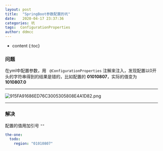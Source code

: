 ```yaml
---
layout: post
title:  "SpringBoot参数配置的坑"
date:   2020-04-17 23:37:36
categories: 坑
tags:  ConfigurationProperties
author: ddmcc
---
```


* content
{:toc}


### 问题

在yml中配置参数，用 ` @ConfigurationProperties` 注解来注入，发现配置以0开头的字符串得到的结果是错的，比如配置的
**01010807**，实际的值变为 **1010807.0** 





---
![915FA91686ED76C3005305808E4A1D82.png](https://i.loli.net/2020/04/17/BftEkDcwOrdv3A9.png)

---

### 解决

配置的值用加引号 `""`

```yml
the-one:
  todo:
    region: "01010807"
```


